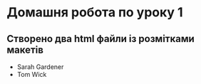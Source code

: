 # Домашня робота по уроку 1

## Створено два html файли із розмітками макетів

* Sarah Gardener
* Tom Wick
  